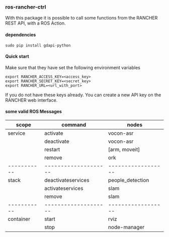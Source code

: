 ### ros-rancher-ctrl
With this package it is possible to call some functions from the RANCHER REST API, with a ROS Action.

#### dependencies
```
sudo pip install gdapi-python
```

#### Quick start
Make sure that they have set the following environment variables
```
export RANCHER_ACCESS_KEY=<access_key>
export RANCHER_SECRET_KEY=<secret_key>
export RANCHER_URL=<url_with_port>
```
If you do not have these keys already. You can create a new API key on the RANCHER web interface.

#### some valid ROS Messages
| scope   	| command  	         | nodes   	        |
|-----------|--------------------|------------------|
| service   | activate           | vocon-asr        |
|   	    	| deactivate    	   | vocon-asr        |
|   	    	| restart    	       | [arm, moveit]    |
|   	    	| remove  	         | ork	    	      |
|-----------|--------------------|------------------|
| stack     | deactivateservices | people_detection	|
|           | activateservices   | slam    	        |
|           | remove             | slam    	        |
|-----------|--------------------|------------------|
| container | start              | rviz           	|
|           | stop               | node-manager     |
